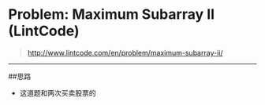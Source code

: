 # Problem: Maximum Subarray II (LintCode)

> http://www.lintcode.com/en/problem/maximum-subarray-ii/

-----
##思路
* 这道题和两次买卖股票的


















